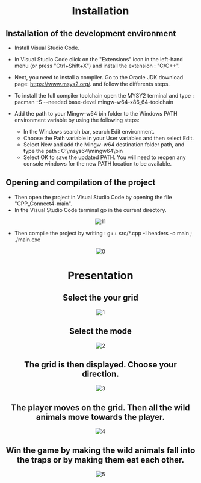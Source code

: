 <div align="center">
  
# Installation
  
</div>

## Installation of the development environment
  
 - Install Visual Studio Code.
 - In Visual Studio Code click on the "Extensions" icon in the left-hand menu (or press "Ctrl+Shift+X") and install the extension : "C/C++".
 - Next, you need to install a compiler. Go to the Oracle JDK download page: https://www.msys2.org/.
   and follow the differents steps.
 - To install the full compiler toolchain open the MYSY2 terminal and type : pacman -S --needed base-devel mingw-w64-x86_64-toolchain
 
 - Add the path to your Mingw-w64 bin folder to the Windows PATH environment variable by using the following steps:
     - In the Windows search bar, search Edit environment.
     - Choose the Path variable in your User variables and then select Edit.
     - Select New and add the Mingw-w64 destination folder path, and type the path : C:\msys64\mingw64\bin
     - Select OK to save the updated PATH. You will need to reopen any console windows for the new PATH location to be available.

## Opening and compilation of the project

- Then open the project in Visual Studio Code by opening the file "CPP_Connect4-main".
- In the Visual Studio Code terminal go in the current directory.
<div align="center">
  
![11](https://github.com/YassineProDev/CPP_PlayerHuntedByWildAnimals/assets/120946916/695ff667-7b17-4d6a-875d-38683b1126a0)
  
</div>

- Then compile the project by writing  : g++ src/*.cpp -I headers -o main ; ./main.exe

<div align="center"> 
  
![0](https://github.com/YassineProDev/CPP_PlayerHuntedByWildAnimals/assets/120946916/fa9fd1d4-37fe-4e72-9658-93861132f943)
  
  
# Presentation


## Select the your grid
  
![1](https://github.com/YassineProDev/CPP_PlayerHuntedByWildAnimals/assets/120946916/66016047-69ba-454b-98b6-ec7d82fc1fe5)

## Select the mode

![2](https://github.com/YassineProDev/CPP_PlayerHuntedByWildAnimals/assets/120946916/8816b8b3-7847-46b0-9089-404eb575de3e)

## The grid is then displayed. Choose your direction.
  
![3](https://github.com/YassineProDev/CPP_PlayerHuntedByWildAnimals/assets/120946916/5c5f4d3e-1ecf-48f1-917b-85bf15c66a43)

## The player moves on the grid. Then all the wild animals move towards the player.
 
![4](https://github.com/YassineProDev/CPP_PlayerHuntedByWildAnimals/assets/120946916/451cb92d-7e9a-48ba-9417-8913220191a3)
  
## Win the game by making the wild animals fall into the traps or by making them eat each other.
 
![5](https://github.com/YassineProDev/CPP_PlayerHuntedByWildAnimals/assets/120946916/40ec13a6-b1db-41b6-b39c-889ff93936a2)
  
</div>

  
  
  
